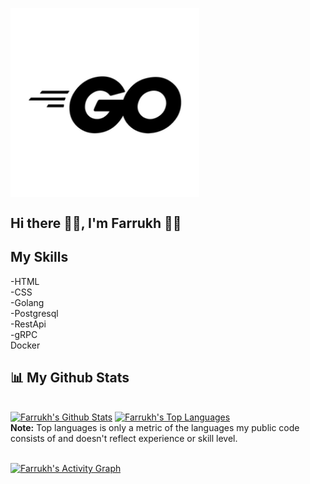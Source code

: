 
<a href="#"><img  width="60%" height="auto" src="https://raw.githubusercontent.com/github/explore/80688e429a7d4ef2fca1e82350fe8e3517d3494d/topics/go/go.png" align="center" height="100px"/></a>

## Hi there ✌🏻, I'm Farrukh 👋🏻

<h2><b>My Skills</b></h2>
-HTML
<br>
-CSS
<br>
-Golang
<br>
-Postgresql
<br>
-RestApi
<br>
-gRPC
<br>
Docker


## 📊 My Github Stats

  <br/>
    <a href="https://github.com/FarrukhibnAkbar/github-readme-stats"><img alt="Farrukh's Github Stats" src="https://github-readme-stats.vercel.app/api?username=FarrukhibnAkbar&show_icons=true&count_private=true&theme=react&hide_border=true&bg_color=0D1117" /></a>
  <a href="https://github.com/FarrukhibnAkbar/github-readme-stats"><img alt="Farrukh's Top Languages" src="https://github-readme-stats.vercel.app/api/top-langs/?username=FarrukhibnAkbar&langs_count=8&count_private=true&layout=compact&theme=react&hide_border=true&bg_color=0D1117" /></a>
  <br/>
  <b>Note:</b> Top languages is only a metric of the languages my public code consists of and doesn't reflect experience or skill level.


<br/>
<br/>

<a href="https://github.com/FarrukhibnAkbar/github-readme-activity-graph"><img alt="Farrukh's Activity Graph" src="https://activity-graph.herokuapp.com/graph?username=FarrukhibnAkbar&bg_color=0D1117&color=5BCDEC&line=5BCDEC&point=FFFFFF&hide_border=true" /></a>

<br/>
<br/>

